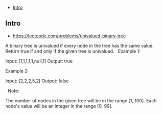 - [Intro](#intro)

## Intro

- https://leetcode.com/problems/univalued-binary-tree

A binary tree is univalued if every node in the tree has the same value.
Return true if and only if the given tree is univalued.
 
Example 1:


Input: [1,1,1,1,1,null,1]
Output: true


Example 2:


Input: [2,2,2,5,2]
Output: false


 
Note:

The number of nodes in the given tree will be in the range [1, 100].
Each node's value will be an integer in the range [0, 99].

